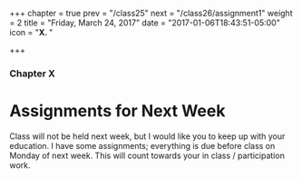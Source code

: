 +++
chapter = true
prev = "/class25"
next = "/class26/assignment1"
weight = 2
title = "Friday, March 24, 2017"
date = "2017-01-06T18:43:51-05:00"
icon = "<b>X. </b>"

+++

### Chapter X

# Assignments for Next Week

Class will not be held next week, but I would like you to keep up with your education.  I have some assignments; everything is due before class on Monday of next week.  This will count towards your in class / participation work.